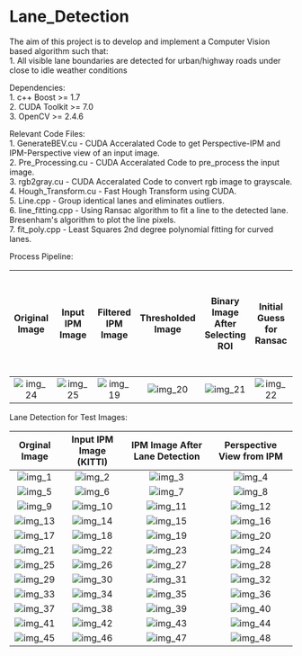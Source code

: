 # Lane_Detection
The aim of this project is to develop and implement a Computer Vision based algorithm such that: <br />
	1. All visible lane boundaries are detected for urban/highway roads under close to idle weather conditions

<!--[//]:Dependencies:<br />
[//]:#	1. skimage <br />
[//]:#	2. OpenCV >= 2.4.6 <br />
[//]:	3. numpy

[//]:Code Files:<br />
[//]:	1. GenerateBEV.py - Code from KITTI Road Dataset to obtain IPM view of an Image using a calibrated camera. <br />
[//]:	2. Lane_Detection.py - Detects multiple Lanes taking the IPM image as input. <br />
[//]:	3. Inverse_Perspective_Mapping.py - Generic code for obtaining the BEV of an image. Calculates the homography matrix by using the extrinc and intrinsic camera parameters.
-->
Dependencies:<br />
	1. c++ Boost >= 1.7 <br />
	2. CUDA Toolkit >= 7.0 <br />
	3. OpenCV >= 2.4.6 <br />

Relevant Code Files: <br />
	1. GenerateBEV.cu - CUDA Acceralated Code to get Perspective-IPM and IPM-Perspective view of an input image. <br />
	2. Pre_Processing.cu - CUDA Acceralated Code to pre_process the input image. <br />
	3. rgb2gray.cu - CUDA Acceralated Code to convert rgb image to grayscale. <br />
	4. Hough_Transform.cu - Fast Hough Transform using CUDA. <br />
	5. Line.cpp - Group identical lanes and eliminates outliers. <br />
	6. line_fitting.cpp - Using Ransac algorithm to fit a line to the detected lane. Bresenham's algorithm to plot the line pixels. <br />
	7. fit_poly.cpp - Least Squares 2nd degree polynomial fitting for curved lanes. <br />


Process Pipeline: <br />

Original Image	|	Input IPM Image		|	Filtered IPM Image	|	Thresholded Image|	Binary Image After Selecting ROI	|	Initial Guess for Ransac	|	Lane Detected Image After Ransac and Eliminating False Lanes
:------------------:|:-------------------:|:-----------------------:|:-----------------------------:|:-------------------------------------:|:-------------------------------:|:--------------------------------:
![img_24](https://github.com/kky-fury/Lane_Detection/blob/master/Original_Images/img_1.png)	| ![img_25](https://github.com/kky-fury/Lane_Detection/blob/master/Test_Images/IPM_test_image_1.png)	|		![img_19](https://github.com/kky-fury/Lane_Detection/blob/master/Process_Pipeline/filtered_image.png)	|	![img_20](https://github.com/kky-fury/Lane_Detection/blob/master/Process_Pipeline/thresholded_image.png)	|	![img_21](https://github.com/kky-fury/Lane_Detection/blob/master/Process_Pipeline/binary_image_after_ROI.png)	| ![img_22](https://github.com/kky-fury/Lane_Detection/blob/master/Process_Pipeline/Initial_Guess_For_Ransac.png) | ![img_23](https://github.com/kky-fury/Lane_Detection/blob/master/Lane_Detected_Images/image_1.png)


Lane Detection for Test Images: <br />

Orginal Image	|	Input IPM Image (KITTI)		|	IPM Image After Lane Detection	| Perspective View from IPM	
:---------------------------------:|:----------------------:|:-------------------------------------:|:---------------------------------:
![img_1](https://github.com/kky-fury/Lane_Detection/blob/master/Original_Images/img_10.png)	|	![img_2](https://github.com/kky-fury/Lane_Detection/blob/master/Test_Images/IPM_test_image_10.png)	| ![img_3](https://github.com/kky-fury/Lane_Detection/blob/master/Lane_Detected_Images/image_10.png)	| ![img_4](https://github.com/kky-fury/Lane_Detection/blob/master/Lane_Detected_Images_Perspective/image_10.png)
![img_5](https://github.com/kky-fury/Lane_Detection/blob/master/Original_Images/img_11.png)	| ![img_6](https://github.com/kky-fury/Lane_Detection/blob/master/Test_Images/IPM_test_image_11.png) | ![img_7](https://github.com/kky-fury/Lane_Detection/blob/master/Lane_Detected_Images/image_11.png)	| ![img_8](https://github.com/kky-fury/Lane_Detection/blob/master/Lane_Detected_Images_Perspective/image_11.png)
![img_9](https://github.com/kky-fury/Lane_Detection/blob/master/Original_Images/img_12.png)	| ![img_10](https://github.com/kky-fury/Lane_Detection/blob/master/Test_Images/IPM_test_image_12.png)	| ![img_11](https://github.com/kky-fury/Lane_Detection/blob/master/Lane_Detected_Images/image_12.png)	| ![img_12](https://github.com/kky-fury/Lane_Detection/blob/master/Lane_Detected_Images_Perspective/image_12.png)
![img_13](https://github.com/kky-fury/Lane_Detection/blob/master/Original_Images/img_13.png) | ![img_14](https://github.com/kky-fury/Lane_Detection/blob/master/Test_Images/IPM_test_image_13.png)	| ![img_15](https://github.com/kky-fury/Lane_Detection/blob/master/Lane_Detected_Images/image_20.png)	| ![img_16](https://github.com/kky-fury/Lane_Detection/blob/master/Lane_Detected_Images_Perspective/image_20.png)
![img_17](https://github.com/kky-fury/Lane_Detection/blob/master/Original_Images/img_14.png) | ![img_18](https://github.com/kky-fury/Lane_Detection/blob/master/Test_Images/IPM_test_image_14.png)	| ![img_19](https://github.com/kky-fury/Lane_Detection/blob/master/Lane_Detected_Images/image_14.png)	| ![img_20](https://github.com/kky-fury/Lane_Detection/blob/master/Lane_Detected_Images_Perspective/image_14.png)
![img_21](https://github.com/kky-fury/Lane_Detection/blob/master/Original_Images/img_15.png) |	![img_22](https://github.com/kky-fury/Lane_Detection/blob/master/Test_Images/IPM_test_image_15.png) | ![img_23](https://github.com/kky-fury/Lane_Detection/blob/master/Lane_Detected_Images/image_13.png)	| ![img_24](https://github.com/kky-fury/Lane_Detection/blob/master/Lane_Detected_Images_Perspective/image_13.png)
![img_25](https://github.com/kky-fury/Lane_Detection/blob/master/Original_Images/img_16.png) | ![img_26](https://github.com/kky-fury/Lane_Detection/blob/master/Test_Images/IPM_test_image_16.png)	| ![img_27](https://github.com/kky-fury/Lane_Detection/blob/master/Lane_Detected_Images/image_16.png)	| ![img_28](https://github.com/kky-fury/Lane_Detection/blob/master/Lane_Detected_Images_Perspective/image_16.png)
![img_29](https://github.com/kky-fury/Lane_Detection/blob/master/Original_Images/img_17.png) | ![img_30](https://github.com/kky-fury/Lane_Detection/blob/master/Test_Images/IPM_test_image_17.png) | ![img_31](https://github.com/kky-fury/Lane_Detection/blob/master/Lane_Detected_Images/image_15.png) | ![img_32](https://github.com/kky-fury/Lane_Detection/blob/master/Lane_Detected_Images_Perspective/image_15.png)
![img_33](https://github.com/kky-fury/Lane_Detection/blob/master/Original_Images/img_18.png) | ![img_34](https://github.com/kky-fury/Lane_Detection/blob/master/Test_Images/IPM_test_image_18.png) | ![img_35](https://github.com/kky-fury/Lane_Detection/blob/master/Lane_Detected_Images/image_17.png) | ![img_36](https://github.com/kky-fury/Lane_Detection/blob/master/Lane_Detected_Images_Perspective/image_17.png)
![img_37](https://github.com/kky-fury/Lane_Detection/blob/master/Original_Images/img_19.png) | ![img_38](https://github.com/kky-fury/Lane_Detection/blob/master/Test_Images/IPM_test_image_19.png) | ![img_39](https://github.com/kky-fury/Lane_Detection/blob/master/Lane_Detected_Images/image_18.png) | ![img_40](https://github.com/kky-fury/Lane_Detection/blob/master/Lane_Detected_Images_Perspective/image_18.png)
![img_41](https://github.com/kky-fury/Lane_Detection/blob/master/Original_Images/img_20.png) | ![img_42](https://github.com/kky-fury/Lane_Detection/blob/master/Test_Images/IPM_test_image_20.png) | ![img_43](https://github.com/kky-fury/Lane_Detection/blob/master/Lane_Detected_Images/image_!9.png) | ![img_44](https://github.com/kky-fury/Lane_Detection/blob/master/Lane_Detected_Images_Perspective/image_19.png)
![img_45](https://github.com/kky-fury/Lane_Detection/blob/master/Original_Images/img_9.png) | ![img_46](https://github.com/kky-fury/Lane_Detection/blob/master/Test_Images/IPM_test_image_9.png) | ![img_47](https://github.com/kky-fury/Lane_Detection/blob/master/Lane_Detected_Images/image_9.png) |![img_48](https://github.com/kky-fury/Lane_Detection/blob/master/Lane_Detected_Images_Perspective/image_9.png)




	




	


